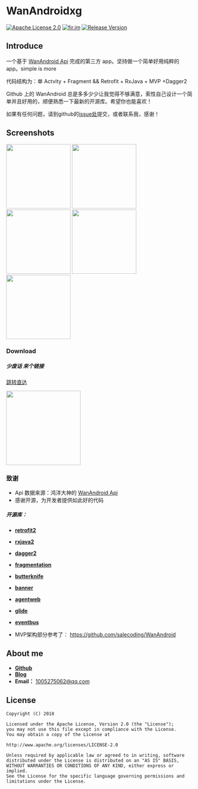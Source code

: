 #  WanAndroidxg

[![Apache License 2.0][1]][2]
[![fir.im][3]][4] 
[![Release Version][5]][6]

## Introduce

一个基于  [WanAndroid Api](http://www.wanandroid.com/)  完成的第三方 app。坚持做一个简单好用纯粹的 app。simple is more

代码结构为：单 Actvity + Fragment && Retrofit + RxJava + MVP +Dagger2

Github 上的  WanAndroid 总是多多少少让我觉得不够满意，索性自己设计一个简单并且好用的，顺便熟悉一下最新的开源库。希望你也能喜欢！

如果有任何问题，请到github的[issue处](https://github.com/fangxiaogang/WanAndroidxg/issues)提交，或者联系我，感谢！

## Screenshots

<img width="173" height=“274” src="http://onfkdy4l9.bkt.clouddn.com/01.jpg"></img>
<img width="173" height=“274” src="http://onfkdy4l9.bkt.clouddn.com/02.jpg"></img>
<img width="173" height=“274” src="http://onfkdy4l9.bkt.clouddn.com/03.jpg"></img>
<img width="173" height=“274” src="http://onfkdy4l9.bkt.clouddn.com/04.jpg"></img>
<img width="173" height=“274” src="http://onfkdy4l9.bkt.clouddn.com/05.jpg"></img>

### Download

##### 少废话 来个链接

[跳转直达](https://fir.im/rqbw)  

<img width="200" height=“200” src="http://onfkdy4l9.bkt.clouddn.com/06.jpg"></img>



### 致谢

- Api 数据来源：鸿洋大神的   [WanAndroid Api](http://www.wanandroid.com/)
- 感谢开源，为开发者提供如此好的代码


##### 开源库：
- [**retrofit2**](https://github.com/square/retrofit)

- [**rxjava2**](https://github.com/ReactiveX/RxJava)

- [**dagger2**](https://github.com/google/dagger)

- [**fragmentation**](https://github.com/YoKeyword/Fragmentation)

- [**butterknife**](https://github.com/JakeWharton/butterknife)

- [**banner**](https://github.com/youth5201314/banner)

- [**agentweb**](https://github.com/Justson/AgentWeb)

- [**glide**](https://github.com/bumptech/glide)

- [**eventbus**](https://github.com/greenrobot/EventBus)

- MVP架构部分参考了： https://github.com/salecoding/WanAndroid


## About me



- [**Github**](https://github.com/fangxiaogang)
- [**Blog**](https://fangxiaogang.github.io/)
- **Email：** 1005275062@qq.com




## License
```
Copyright (C) 2018

Licensed under the Apache License, Version 2.0 (the "License");
you may not use this file except in compliance with the License.
You may obtain a copy of the License at

http://www.apache.org/licenses/LICENSE-2.0

Unless required by applicable law or agreed to in writing, software
distributed under the License is distributed on an "AS IS" BASIS,
WITHOUT WARRANTIES OR CONDITIONS OF ANY KIND, either express or implied.
See the License for the specific language governing permissions and
limitations under the License.
```








[1]:https://img.shields.io/:license-apache-blue.svg
[2]:https://www.apache.org/licenses/LICENSE-2.0.html
[3]:https://img.shields.io/badge/download-fir.im-blue.svg
[4]:https://fir.im/rqbw
[5]:https://img.shields.io/badge/API-16%2B-red.svg?style=flat
[6]:https://android-arsenal.com/api?level=16
